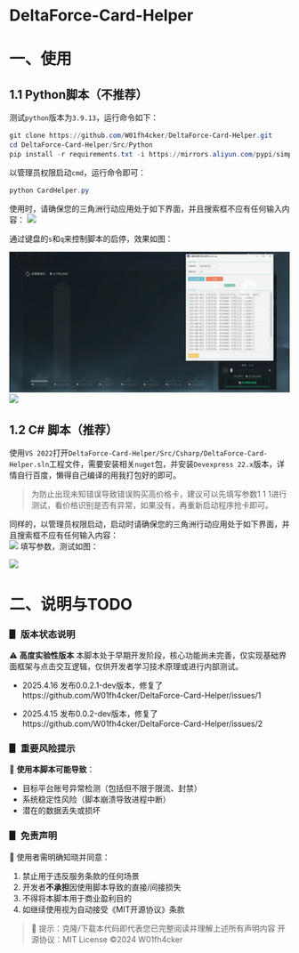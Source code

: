 # DeltaForce-Card-Helper

# 一、使用

## 1.1 Python脚本（不推荐）

测试`python`版本为`3.9.13`，运行命令如下：

```powershell
git clone https://github.com/W01fh4cker/DeltaForce-Card-Helper.git
cd DeltaForce-Card-Helper/Src/Python
pip install -r requirements.txt -i https://mirrors.aliyun.com/pypi/simple
```

以管理员权限启动`cmd`，运行命令即可：

```powershell
python CardHelper.py
```
使用时，请确保您的三角洲行动应用处于如下界面，并且搜索框不应有任何输入内容：
![](https://github.com/user-attachments/assets/69d56d40-b745-49d3-97b0-f45a8ebde2b6)

通过键盘的`s`和`q`来控制脚本的启停，效果如图：

![](https://github.com/W01fh4cker/picx-images-hosting/raw/master/image-20250413031736546.7w70cudjqt.webp)
![](https://github.com/user-attachments/assets/dafaa758-c3cb-4037-b7b7-7b3ed38a241f)

## 1.2 C# 脚本（推荐）

使用`VS 2022`打开`DeltaForce-Card-Helper/Src/Csharp/DeltaForce-Card-Helper.sln`工程文件，需要安装相关`nuget`包，并安装`Devexpress 22.x`版本，详情自行百度，懒得自己编译的用我打包好的即可。  
> 为防止出现未知错误导致错误购买高价格卡，建议可以先填写参数1 1 1进行测试，看价格识别是否有异常，如果没有，再重新启动程序抢卡即可。

同样的，以管理员权限启动，启动时请确保您的三角洲行动应用处于如下界面，并且搜索框不应有任何输入内容：  
![](https://github.com/user-attachments/assets/69d56d40-b745-49d3-97b0-f45a8ebde2b6)
填写参数，测试如图：

![](https://github.com/user-attachments/assets/3c42a996-5866-4412-876f-ae4e7e7b3240)

# 二、说明与TODO

### ▋ 版本状态说明

⚠️ **高度实验性版本**
 本脚本处于早期开发阶段，核心功能尚未完善，仅实现基础界面框架与点击交互逻辑，仅供开发者学习技术原理或进行内部测试。

- 2025.4.16 发布0.0.2.1-dev版本，修复了https://github.com/W01fh4cker/DeltaForce-Card-Helper/issues/1

- 2025.4.15 发布0.0.2-dev版本，修复了https://github.com/W01fh4cker/DeltaForce-Card-Helper/issues/2 

### ▋ 重要风险提示

🚨 **使用本脚本可能导致**：

- 目标平台账号异常检测（包括但不限于限流、封禁）
- 系统稳定性风险（脚本崩溃导致进程中断）
- 潜在的数据丢失或损坏

### ▋ 免责声明

📜 使用者需明确知晓并同意：

1. 禁止用于违反服务条款的任何场景
2. 开发者**不承担**因使用脚本导致的直接/间接损失
3. 不得将本脚本用于商业盈利目的
4. 如继续使用视为自动接受《MIT开源协议》条款

> 📌 提示：克隆/下载本代码即代表您已完整阅读并理解上述所有声明内容
> 开源协议：MIT License ©2024 W01fh4cker
